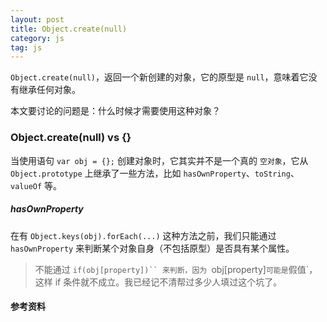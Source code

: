```yaml
---
layout: post
title: Object.create(null)
category: js
tag: js
---
```


`Object.create(null)`，返回一个新创建的对象，它的原型是 `null`，意味着它没有继承任何对象。

本文要讨论的问题是：什么时候才需要使用这种对象？

### Object.create(null) vs {}

当使用语句 `var obj = {};` 创建对象时，它其实并不是一个真的 `空对象`，它从 `Object.prototype` 上继承了一些方法，比如 `hasOwnProperty`、`toString`、`valueOf` 等。

##### hasOwnProperty

在有 `Object.keys(obj).forEach(...)` 这种方法之前，我们只能通过 `hasOwnProperty` 来判断某个对象自身（不包括原型）是否具有某个属性。

>不能通过 `if(obj[property])`` 来判断，因为 `obj[property]` 可能是 `假值`，这样 if 条件就不成立。我已经记不清帮过多少人填过这个坑了。

#### 参考资料
[1]: http://stackoverflow.com/questions/32262809/is-it-bad-practice-to-use-object-createnull-versus
[2]: http://ferrante.pl/frontend/javascript/objectcreate-history-and-memory-leaks/
[3]: http://javascript.crockford.com/prototypal.html
[4]: http://www.devthought.com/2012/01/18/an-object-is-not-a-hash/
[5]: http://www.2ality.com/2012/01/objects-as-maps.html
[6]: http://hax.iteye.com/blog/1663476
[7]: https://www.nczonline.net/blog/2008/07/10/naked-javascript-objects/
